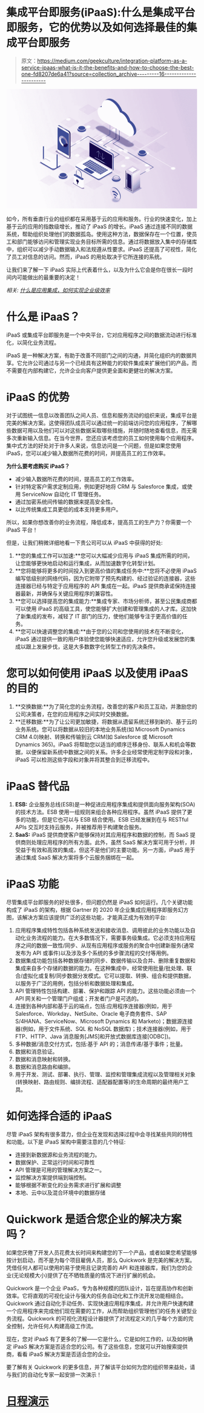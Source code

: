 # 集成平台即服务(iPaaS):什么是集成平台即服务，它的优势以及如何选择最佳的集成平台即服务

> 原文：<https://medium.com/geekculture/integration-platform-as-a-service-ipaas-what-is-it-the-benefits-and-how-to-choose-the-best-one-fd8207de6a41?source=collection_archive---------16----------------------->

![](img/d6140c9b17eb513482414b8cdd031b64.png)

如今，所有垂直行业的组织都在采用基于云的应用和服务。行业的快速变化，加上基于云的应用的指数级增长，推动了 iPaaS 的增长。iPaaS 通过连接不同的数据系统，帮助组织处理他们的数据孤岛。使用这种方法，数据保存在一个位置，使员工和部门能够访问和管理实现业务目标所需的信息。通过将数据放入集中的存储库中，组织可以减少手动数据输入和法规遵从性要求。iPaaS 还提高了可视性，简化了员工对信息的访问。然而，iPaaS 的用处取决于它所连接的系统。

让我们来了解一下 iPaaS 实际上代表着什么，以及为什么它会是你在很长一段时间内可能做出的最重要的决定！

*相关:* [*什么是应用集成，如何实现企业级效率*](https://blog.quickwork.co/what-is-application-integration/)

# 什么是 iPaaS？

iPaaS 或集成平台即服务是一个中央平台，它对应用程序之间的数据流动进行标准化，以简化业务流程。

iPaaS 是一种解决方案，有助于改善不同部门之间的沟通，并简化组织内的数据共享。它允许公司通过与另一个已经具有这种能力的软件集成来扩展他们的产品，而不需要在内部构建它，允许企业向客户提供更全面和更健壮的解决方案。

# iPaaS 的优势

对于试图统一信息以改善团队之间人员、信息和服务流动的组织来说，集成平台是完美的解决方案。这使得团队成员可以通过统一的前端访问您的应用程序，了解哪些数据可用以及他们可以对这些数据采取哪些措施，并随时随地查看信息，而无需多次重新输入信息。在当今世界，您还应该考虑您的员工如何使用每个应用程序。集中式方法的好处对于许多人来说，信息访问是一个问题，但是如果您使用 iPaaS，您可以减少输入数据所花费的时间，并提高员工的工作效率。

**为什么要考虑购买 iPaaS？**

*   减少输入数据所花费的时间，提高员工的工作效率。
*   针对特定客户需求定制应用，例如更好地将 CRM 与 Salesforce 集成，或使用 ServiceNow 自动化 IT 管理任务。
*   通过加密系统间传输的数据来提高安全性。
*   以比传统集成工具更低的成本支持更多用户。

所以，如果你想改善你的业务流程，降低成本，提高员工的生产力？你需要一个 iPaaS 平台！

但是，让我们稍微详细地看一下贵公司可以从 iPaaS 中获得的好处:

1.  **您的集成工作可以加速:**您可以大幅减少应用与 iPaaS 集成所需的时间，让您能够更快地启动和运行集成，从而加速数字化转型计划。
2.  **您将能够将更多的时间投入到更高价值的集成任务中:**您将不必使用 iPaaS 编写低级别的网络代码，因为它附带了预先构建的、经过验证的连接器，这些连接器已经与特定于应用程序的 API 集成在一起。iPaaS 提供商承诺保持连接器最新，并确保与关键应用程序的兼容性。
3.  **您可以选择提高您的集成能力:**集成专家、市场分析师，甚至公民集成商都可以使用 iPaaS 的高级工具，使您能够扩大创建和管理集成的人才库。这加快了新集成的发布，减轻了 IT 部门的压力，使他们能够专注于更高价值的任务。
4.  **您可以快速调整您的集成:**由于您的公司和您使用的技术在不断变化，iPaaS 通过提供一致的用户体验使您能够快速适应，允许您升级或发展您的集成以跟上发展步伐，这是大多数数字化转型工作的先决条件。

# 您可以如何使用 iPaaS 以及使用 iPaaS 的目的

1.  **交换数据:**为了简化您的业务流程，改善您的客户和员工互动，并激励您的公司决策者，在您的应用程序之间实时交换数据。
2.  **迁移数据:**为了让公司更加敏捷，将数据从遗留系统迁移到新的、基于云的业务系统。您可以将数据从较旧的本地业务系统(如 Microsoft Dynamics CRM 4.0)映射、转换和传输到云 CRM(如 Salesforce 或 Microsoft Dynamics 365)。iPaaS 将帮助您以适当的顺序迁移身份、联系人和机会等数据，以便保留新系统中数据之间的关系。许多企业经常使用定制字段和对象，iPaaS 可以检测这些字段和对象并将其整合到迁移流程中。

# iPaaS 替代品

1.  **ESB:** 企业服务总线(ESB)是一种促进应用程序集成和提供面向服务架构(SOA)的技术方法。ESB 使用一组规则来组合各种应用程序。虽然 iPaaS 提供了更多的功能，但是它也可以与 ESB 结合使用。ESB 已经发展到在与 RESTful APIs 交互时支持云服务，并被推荐用于构建聚合服务。
2.  **SaaS:** iPaaS 提供商使客户能够保持对其应用程序和数据的控制，而 SaaS 提供商则处理应用程序的所有方面。此外，虽然 SaaS 解决方案可用于分析，并受益于有效和高效的集成，但这不是他们的主要功能。另一方面，iPaaS 用于通过集成 SaaS 解决方案将多个云服务捆绑在一起。

# iPaaS 功能

尽管集成平台即服务的好处很多，但问题仍然是 iPaaS 如何运行。几个关键功能构成了 iPaaS 的架构，根据 Gartner 的 2020 年企业集成应用程序即服务幻方图，该解决方案应该提供广泛的这些功能，才能真正成为有效的平台:

1.  应用程序集成特性包括各种系统发送和接收消息、调用彼此的业务功能以及自动化业务流程的能力。在大多数情况下，需要事务级集成。它必须支持应用程序之间的数据一致性/同步、从现有应用程序或服务的聚合中创建新服务(通常发布为 API 或事件)以及涉及多个系统的多步骤流程的交付等用例。
2.  数据集成功能包括各种数据存储的同步、数据传输以及合并、删除重复数据和集成来自多个存储的数据的能力。在这种集成中，经常使用批量/批处理、联合/虚拟化或复制/同步数据分发模式。它可以提取、转换、组合和提供数据，以服务于广泛的用例，包括分析和数据处理和集成。
3.  API 管理特性包括构建、部署、保护和跟踪 API 的能力。这些功能必须由一个 API 网关和一个管理门户组成；开发者门户是可选的。
4.  连接到各种内部和基于云的端点，包括:应用程序连接器(例如，用于 Salesforce、Workday、NetSuite、Oracle 电子商务套件、SAP S/4HANA、ServiceNow、Microsoft Dynamics 和 Marketo)；数据源连接器(例如，用于文件系统、SQL 和 NoSQL 数据库)；技术连接器(例如，用于 FTP、HTTP、Java 消息服务[JMS]和开放式数据库连接[ODBC])。
5.  多种数据/消息交付方式，包括:基于 API 的；消息传递/基于事件；批量。
6.  数据和消息验证。
7.  数据和消息映射和转换。
8.  数据和消息路由和编排。
9.  用于开发、测试、部署、执行、管理、监控和管理集成流程以及管理相关对象(转换映射、路由规则、编排流程、适配器配置等)的生命周期的最终用户工具。

# 如何选择合适的 iPaaS

尽管 iPaaS 架构有很多潜力，但企业在发现和选择过程中会寻找某些共同的特性和功能。以下是 iPaaS 架构中需要注意的几个特征:

*   连接到新数据源和业务流程的能力。
*   数据保护、正常运行时间和可靠性
*   API 管理是可用的管理解决方案之一。
*   监控解决方案提供端到端控制。
*   能够根据不断变化的业务需求进行扩展和调整
*   本地、云中以及混合环境中的数据存储

# Quickwork 是适合您企业的解决方案吗？

如果您厌倦了开发人员花费太长时间来构建您的下一个产品，或者如果您希望能够按计划启动，而不是为每个项目雇佣人员，那么 Quickwork 是完美的解决方案。凭借任何人都可以使用的易于使用且记录完善的 API 和连接器库，我们为您的企业(无论规模大小)提供了在不牺牲质量的情况下进行扩展的机会。

Quickwork 是一个企业 iPaaS，专为各种规模的团队设计，旨在提高协作和创新效率。它将直观的可视化设计与强大的任务自动化和工作流开发功能相结合。Quickwork 通过自动化手动任务、实现快速应用程序集成，并允许用户快速构建一个应用程序来完成他们现在需要的工作，从而帮助组织管理他们的任务关键型业务流程。Quickwork 的可视化流程设计器提供了对流程定义的几乎每个方面的完全控制，允许任何人构建高级工作流。

现在，您对 iPaaS 有了更多的了解——它是什么，它是如何工作的，以及如何确定 iPaaS 解决方案是否适合您的公司。有了这些信息，您就可以开始搜索提供商，看看 iPaaS 解决方案是否适合您的企业。

要了解有关 Quickwork 的更多信息，并了解该平台如何为您的组织带来益处，请与我们的自动化专家一起安排一次演示！

# [日程演示](https://calendly.com/quickwork/demo)
